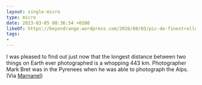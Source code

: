 ```yaml
---
layout: single-micro
type: micro
date: 2023-03-05 08:36:54 +0100
likeOf: https://beyondrange.wordpress.com/2016/08/03/pic-de-finestrelles-pic-gaspard-ecrins-443-km/
tags:
- 
---
```

I was pleased to find out just now that the longest distance between two things on Earth ever photographed is a whopping 443 km. Photographer Mark Bret was in the Pyrenees when he was able to photograph the Alps. (Via [Marnanel](https://tech.lgbt/@marnanel@queer.party/109968333660321913))